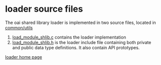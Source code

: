 # loader source files

The oai shared library loader is implemented in two source files, located in [common/utils](https://gitlab.eurecom.fr/oai/openairinterface5g/tree/develop/common/utils)
1. [load_module_shlib.c](https://gitlab.eurecom.fr/oai/openairinterface5g/tree/develop/common/utils/load_module_shlib.c) contains the loader implementation
1.  [load_module_shlib.h](https://gitlab.eurecom.fr/oai/openairinterface5g/tree/develop/common/utils/load_module_shlib.h) is the loader include file containing both private and public data type definitions. It also contain API prototypes.  

[loader home page](../loader.md)